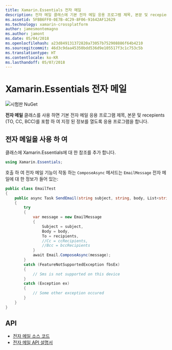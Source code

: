 ```yaml
---
title: Xamarin.Essentials 전자 메일
description: 전자 메일 클래스에 기본 전자 메일 응용 프로그램 제목, 본문 및 recepients (TO, CC, BCC)를 포함 하 여 지정 된 정보를 열도록 응용을 프로그램을 수 있습니다.
ms.assetid: 5FBB6FF0-0E7B-4C29-8F06-91642AF12629
ms.technology: xamarin-crossplatform
author: jamesmontemagno
ms.author: jamont
ms.date: 05/04/2018
ms.openlocfilehash: a23d849131372820a73057b752908886f64b4210
ms.sourcegitcommit: 46d3c9daa45350bdd536d9e105517f3c1c753c5b
ms.translationtype: HT
ms.contentlocale: ko-KR
ms.lasthandoff: 05/07/2018
---
```

# <a name="xamarinessentials-email"></a>Xamarin.Essentials 전자 메일

![시험판 NuGet](~/media/shared/pre-release.png)

**전자 메일** 클래스를 사용 하면 기본 전자 메일 응용 프로그램 제목, 본문 및 recepients (TO, CC, BCC)를 포함 하 여 지정 된 정보를 열도록 응용 프로그램을 합니다.

## <a name="using-email"></a>전자 메일을 사용 하 여

클래스에 Xamarin.Essentials에 대 한 참조를 추가 합니다.

```csharp
using Xamarin.Essentials;
```

호출 하 여 전자 메일 기능이 작동 하는 `ComposeAsync` 메서드는 `EmailMessage` 전자 메일에 대 한 정보가 들어 있는:

```csharp
public class EmailTest
{
    public async Task SendEmail(string subject, string, body, List<string> recipients)
    {
        try
        {
            var message = new EmailMessage
            {
                Subject = subject,
                Body = body,
                To = recipients,
                //Cc = ccRecipients,
                //Bcc = bccRecipients
            }
            await Email.ComposeAsync(message);
        }
        catch (FeatureNotSupportedException fbsEx)
        {
            // Sms is not supported on this device
        }
        catch (Exception ex)
        {
            // Some other exception occured
        }
    }
}
```

## <a name="api"></a>API

- [전자 메일 소스 코드](https://github.com/xamarin/Essentials/tree/master/Essentials/Email)
- [전자 메일 API 설명서](xref:Xamarin.Essentials.Email)

